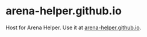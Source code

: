 # arena-helper.github.io
Host for Arena Helper. Use it at [arena-helper.github.io](arena-helper.github.io).